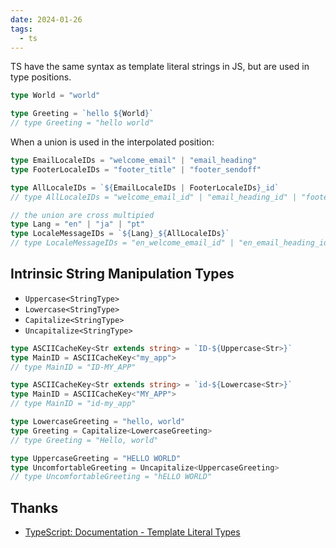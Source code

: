 ```yaml
---
date: 2024-01-26
tags:
  - ts
---
```


TS have the same syntax as template literal strings in JS, but are used in type positions.

```ts
type World = "world"

type Greeting = `hello ${World}`
// type Greeting = "hello world"
```

When a union is used in the interpolated position:

```ts
type EmailLocaleIDs = "welcome_email" | "email_heading"
type FooterLocaleIDs = "footer_title" | "footer_sendoff"

type AllLocaleIDs = `${EmailLocaleIDs | FooterLocaleIDs}_id`
// type AllLocaleIDs = "welcome_email_id" | "email_heading_id" | "footer_title_id" | "footer_sendoff_id"

// the union are cross multipied
type Lang = "en" | "ja" | "pt"
type LocaleMessageIDs = `${Lang}_${AllLocaleIDs}`
// type LocaleMessageIDs = "en_welcome_email_id" | "en_email_heading_id" | "en_footer_title_id" | "en_footer_sendoff_id" | "ja_welcome_email_id" | "ja_email_heading_id" | "ja_footer_title_id" | "ja_footer_sendoff_id" | "pt_welcome_email_id" | "pt_email_heading_id" | "pt_footer_title_id" | "pt_footer_sendoff_id"
```

## Intrinsic String Manipulation Types

- `Uppercase<StringType>`
- `Lowercase<StringType>`
- `Capitalize<StringType>`
- `Uncapitalize<StringType>`

```ts
type ASCIICacheKey<Str extends string> = `ID-${Uppercase<Str>}`
type MainID = ASCIICacheKey<"my_app">
// type MainID = "ID-MY_APP"

type ASCIICacheKey<Str extends string> = `id-${Lowercase<Str>}`
type MainID = ASCIICacheKey<"MY_APP">
// type MainID = "id-my_app"

type LowercaseGreeting = "hello, world"
type Greeting = Capitalize<LowercaseGreeting>
// type Greeting = "Hello, world"

type UppercaseGreeting = "HELLO WORLD"
type UncomfortableGreeting = Uncapitalize<UppercaseGreeting>
// type UncomfortableGreeting = "hELLO WORLD"
```

## Thanks

- [TypeScript: Documentation - Template Literal Types](https://www.typescriptlang.org/docs/handbook/2/template-literal-types.html)
